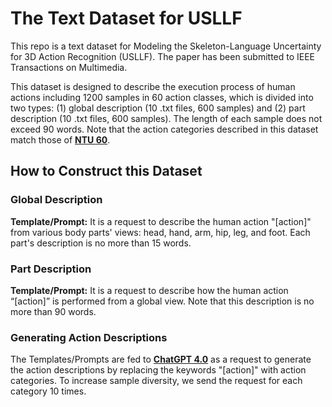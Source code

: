 # The Text Dataset for USLLF
This repo is a text dataset for Modeling the Skeleton-Language Uncertainty for 3D Action Recognition (USLLF). The paper has been submitted to IEEE Transactions on Multimedia.

This dataset is designed to describe the execution process of human actions including 1200 samples in 60 action classes, which is divided into two types: (1) global description (10 .txt files, 600 samples) and (2) part description (10 .txt files, 600 samples). The length of each sample does not exceed 90 words. Note that the action categories described in this dataset match those of **[NTU 60](https://openaccess.thecvf.com/content_cvpr_2016/papers/Shahroudy_NTU_RGBD_A_CVPR_2016_paper.pdf)**.

## How to Construct this Dataset

### Global Description
**Template/Prompt:** It is a request to describe the human action "[action]" from various body parts' views: head, hand, arm, hip, leg, and foot. Each part's description is no more than 15 words.

### Part Description
**Template/Prompt:** It is a request to describe how the human action “[action]” is performed from a global view. Note that this description is no more than 90 words.

### Generating Action Descriptions
The Templates/Prompts are fed to **[ChatGPT 4.0](https://chat.openai.com/)** as a request to generate the action descriptions by replacing the keywords "[action]" with action categories. To increase sample diversity, we send the request for each category 10 times. 


